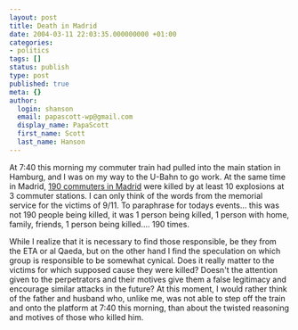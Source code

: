 ```yaml
---
layout: post
title: Death in Madrid
date: 2004-03-11 22:03:35.000000000 +01:00
categories:
- politics
tags: []
status: publish
type: post
published: true
meta: {}
author:
  login: shanson
  email: papascott-wp@gmail.com
  display_name: PapaScott
  first_name: Scott
  last_name: Hanson
---
```

<p>At 7:40 this morning my commuter train had pulled into the main station in Hamburg, and I was on my way to the U-Bahn to go work. At the same time in Madrid, <a title="Spain Struggles to Absorb Worst Terrorist Attack in Its History" href="http://www.nytimes.com/2004/03/11/international/europe/11CND-TRAI.html?ex=1394427600&en=ff54915075ac4ed3&ei=5007&partner=USERLAND">190 commuters in Madrid</a> were killed by at least 10 explosions at 3 commuter stations. I can only think of the words from the memorial service for the victims of 9/11. To paraphrase for todays events... this was not 190 people being killed, it was 1 person being killed, 1 person with home, family, friends, 1 person being killed.... 190 times.</p>
<p>While I realize that it is necessary to find those responsible, be they from the ETA or al Qaeda, but on the other hand I find the speculation on which group is responsible to be somewhat cynical. Does it really matter to the victims for which supposed cause they were killed? Doesn't the attention given to the perpetrators and their motives give them a false legitimacy and encourage similar attacks in the future? At this moment, I would rather think of the father and husband who, unlike me, was not able to step off the train and onto the platform at 7:40 this morning, than about the twisted reasoning and motives of those who killed him.</p>
